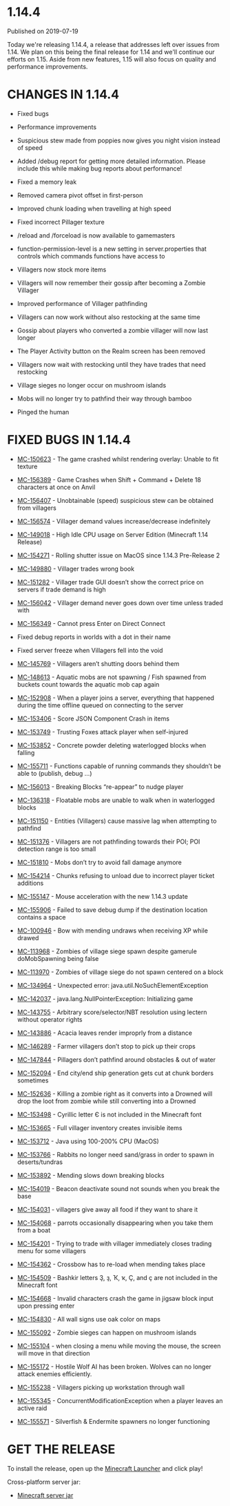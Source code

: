 # 1.14.4
Published on 2019-07-19

Today we're releasing 1.14.4, a release that addresses left over issues from
1.14. We plan on this being the final release for 1.14 and we'll continue our
efforts on 1.15. Aside from new features, 1.15 will also focus on quality and
performance improvements.

# CHANGES IN 1.14.4  

  * Fixed bugs  

  * Performance improvements
  * Suspicious stew made from poppies now gives you night vision instead of speed  

  * Added /debug report for getting more detailed information. Please include this while making bug reports about performance!  

  * Fixed a memory leak  

  * Removed camera pivot offset in first-person
  * Improved chunk loading when travelling at high speed
  * Fixed incorrect Pillager texture  

  * /reload and /forceload is now available to gamemasters
  * function-permission-level is a new setting in server.properties that controls which commands functions have access to
  * Villagers now stock more items  

  * Villagers will now remember their gossip after becoming a Zombie Villager 
  * Improved performance of Villager pathfinding  

  * Villagers can now work without also restocking at the same time
  * Gossip about players who converted a zombie villager will now last longer
  * The Player Activity button on the Realm screen has been removed
  * Villagers now wait with restocking until they have trades that need restocking
  * Village sieges no longer occur on mushroom islands
  * Mobs will no longer try to pathfind their way through bamboo
  * Pinged the human

# FIXED BUGS IN 1.14.4

  * [MC-150623](https://bugs.mojang.com/browse/MC-150623) \- The game crashed whilst rendering overlay: Unable to fit texture
  * [MC-156389](https://bugs.mojang.com/browse/MC-156389) \- Game Crashes when Shift + Command + Delete 18 characters at once on Anvil
  * [MC-156407](https://bugs.mojang.com/browse/MC-156407) \- Unobtainable (speed) suspicious stew can be obtained from villagers
  * [MC-156574](https://bugs.mojang.com/browse/MC-156574) \- Villager demand values increase/decrease indefinitely
  * [MC-149018](https://bugs.mojang.com/browse/MC-149018) \- High Idle CPU usage on Server Edition (Minecraft 1.14 Release)
  * [MC-154271](https://bugs.mojang.com/browse/MC-154271) \- Rolling shutter issue on MacOS since 1.14.3 Pre-Release 2
  * [MC-149880](https://bugs.mojang.com/browse/MC-149880) \- Villager trades wrong book
  * [MC-151282](https://bugs.mojang.com/browse/MC-151282) \- Villager trade GUI doesn’t show the correct price on servers if trade demand is high
  * [MC-156042](https://bugs.mojang.com/browse/MC-156042) \- Villager demand never goes down over time unless traded with
  * [MC-156349](https://bugs.mojang.com/browse/MC-156349) \- Cannot press Enter on Direct Connect
  * Fixed debug reports in worlds with a dot in their name
  * Fixed server freeze when Villagers fell into the void
  * [MC-145769](https://bugs.mojang.com/browse/MC-145769) \- Villagers aren’t shutting doors behind them
  * [MC-148613](https://bugs.mojang.com/browse/MC-148613) \- Aquatic mobs are not spawning / Fish spawned from buckets count towards the aquatic mob cap again
  * [MC-152908](https://bugs.mojang.com/browse/MC-152908) \- When a player joins a server, everything that happened during the time offline queued on connecting to the server
  * [MC-153406](https://bugs.mojang.com/browse/MC-153406) \- Score JSON Component Crash in items
  * [MC-153749](https://bugs.mojang.com/browse/MC-153749) \- Trusting Foxes attack player when self-injured
  * [MC-153852](https://bugs.mojang.com/browse/MC-153852) \- Concrete powder deleting waterlogged blocks when falling
  * [MC-155711](https://bugs.mojang.com/browse/MC-155711) \- Functions capable of running commands they shouldn’t be able to (publish, debug …)
  * [MC-156013](https://bugs.mojang.com/browse/MC-156013) \- Breaking Blocks “re-appear” to nudge player
  * [MC-136318](https://bugs.mojang.com/browse/MC-136318) \- Floatable mobs are unable to walk when in waterlogged blocks  

  * [MC-151150](https://bugs.mojang.com/browse/MC-151150) \- Entities (Villagers) cause massive lag when attempting to pathfind
  * [MC-151376](https://bugs.mojang.com/browse/MC-151376) \- Villagers are not pathfinding towards their POI; POI detection range is too small
  * [MC-151810](https://bugs.mojang.com/browse/MC-151810) \- Mobs don’t try to avoid fall damage anymore
  * [MC-154214](https://bugs.mojang.com/browse/MC-154214) \- Chunks refusing to unload due to incorrect player ticket additions
  * [MC-155147](https://bugs.mojang.com/browse/MC-155147) \- Mouse acceleration with the new 1.14.3 update
  * [MC-155906](https://bugs.mojang.com/browse/MC-155906) \- Failed to save debug dump if the destination location contains a space
  * [MC-100946](https://bugs.mojang.com/browse/MC-100946) \- Bow with mending undraws when receiving XP while drawed  

  * [MC-113968](https://bugs.mojang.com/browse/MC-113968) \- Zombies of village siege spawn despite gamerule doMobSpawning being false
  * [MC-113970](https://bugs.mojang.com/browse/MC-113970) \- Zombies of village siege do not spawn centered on a block
  * [MC-134964](https://bugs.mojang.com/browse/MC-134964) \- Unexpected error: java.util.NoSuchElementException
  * [MC-142037](https://bugs.mojang.com/browse/MC-142037) \- java.lang.NullPointerException: Initializing game
  * [MC-143755](https://bugs.mojang.com/browse/MC-143755) \- Arbitrary score/selector/NBT resolution using lectern without operator rights
  * [MC-143886](https://bugs.mojang.com/browse/MC-143886) \- Acacia leaves render improprly from a distance
  * [MC-146289](https://bugs.mojang.com/browse/MC-146289) \- Farmer villagers don’t stop to pick up their crops
  * [MC-147844](https://bugs.mojang.com/browse/MC-147844) \- Pillagers don’t pathfind around obstacles & out of water
  * [MC-152094](https://bugs.mojang.com/browse/MC-152094) \- End city/end ship generation gets cut at chunk borders sometimes
  * [MC-152636](https://bugs.mojang.com/browse/MC-152636) \- Killing a zombie right as it converts into a Drowned will drop the loot from zombie while still converting into a Drowned
  * [MC-153498](https://bugs.mojang.com/browse/MC-153498) \- Cyrillic letter Є is not included in the Minecraft font
  * [MC-153665](https://bugs.mojang.com/browse/MC-153665) \- Full villager inventory creates invisible items
  * [MC-153712](https://bugs.mojang.com/browse/MC-153712) \- Java using 100-200% CPU (MacOS)
  * [MC-153766](https://bugs.mojang.com/browse/MC-153766) \- Rabbits no longer need sand/grass in order to spawn in deserts/tundras
  * [MC-153892](https://bugs.mojang.com/browse/MC-153892) \- Mending slows down breaking blocks
  * [MC-154019](https://bugs.mojang.com/browse/MC-154019) \- Beacon deactivate sound not sounds when you break the base
  * [MC-154031](https://bugs.mojang.com/browse/MC-154031) \- villagers give away all food if they want to share it
  * [MC-154068](https://bugs.mojang.com/browse/MC-154068) \- parrots occasionally disappearing when you take them from a boat
  * [MC-154201](https://bugs.mojang.com/browse/MC-154201) \- Trying to trade with villager immediately closes trading menu for some villagers
  * [MC-154362](https://bugs.mojang.com/browse/MC-154362) \- Crossbow has to re-load when mending takes place
  * [MC-154509](https://bugs.mojang.com/browse/MC-154509) \- Bashkir letters Ҙ, ҙ, Ҡ, ҡ, Ҫ, and ҫ are not included in the Minecraft font
  * [MC-154668](https://bugs.mojang.com/browse/MC-154668) \- Invalid characters crash the game in jigsaw block input upon pressing enter
  * [MC-154830](https://bugs.mojang.com/browse/MC-154830) \- All wall signs use oak color on maps
  * [MC-155092](https://bugs.mojang.com/browse/MC-155092) \- Zombie sieges can happen on mushroom islands
  * [MC-155104](https://bugs.mojang.com/browse/MC-155104) \- when closing a menu while moving the mouse, the screen will move in that direction
  * [MC-155172](https://bugs.mojang.com/browse/MC-155172) \- Hostile Wolf AI has been broken. Wolves can no longer attack enemies efficiently.
  * [MC-155238](https://bugs.mojang.com/browse/MC-155238) \- Villagers picking up workstation through wall
  * [MC-155345](https://bugs.mojang.com/browse/MC-155345) \- ConcurrentModificationException when a player leaves an active raid
  * [MC-155571](https://bugs.mojang.com/browse/MC-155571) \- Silverfish & Endermite spawners no longer functioning

# GET THE RELEASE  

To install the release, open up the [Minecraft
Launcher](https://www.minecraft.net/download) and click play!

Cross-platform server jar:

  * [Minecraft server jar](https://launcher.mojang.com/v1/objects/3dc3d84a581f14691199cf6831b71ed1296a9fdf/server.jar)


